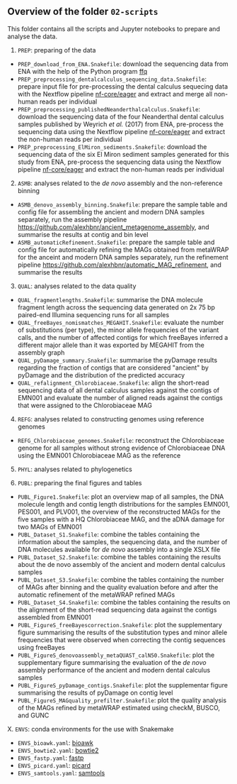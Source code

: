 ## Overview of the folder `02-scripts`

This folder contains all the scripts and Jupyter notebooks to prepare and analyse the data.

1. `PREP`: preparing of the data

  - `PREP_download_from_ENA.Snakefile`: download the sequencing data from ENA with the help of the
    Python program [ffq](https://github.com/pachterlab/ffq)
  - `PREP_preprocessing_dentalcalculus_sequencing_data.Snakefile`: prepare input file for
    pre-processing the dental calculus sequecing data with the Nextflow pipeline
    [nf-core/eager](https://nf-co.re/eager) and extract and merge all non-human reads per individual
  - `PREP_preprocessing_publishedNeanderthalcalculus.Snakefile`: download the sequencing data of the
    four Neanderthal dental calculus samples published by Weyrich *et al.* (2017) from ENA,
    pre-process the sequencing data using the Nextflow pipeline
    [nf-core/eager](https://nf-co.re/eager) and extract the non-human reads per individual
  - `PREP_preprocessing_ElMiron_sediments.Snakefile`: download the sequencing data of the six El
    Miron sediment samples generated for this study from ENA, pre-process the sequencing data using
    the Nextflow pipeline [nf-core/eager](https://nf-co.re/eager) and extract the non-human reads
    per individual

2. `ASMB`: analyses related to the *de novo* assembly and the non-reference binning

  - `ASMB_denovo_assembly_binning.Snakefile`: prepare the sample table and config file for
    assembling the ancient and modern DNA samples separately, run the assembly pipeline
    https://github.com/alexhbnr/ancient_metagenome_assembly, and summarise the results at contig and
    bin level
  - `ASMB_automaticRefinement.Snakefile`: prepare the sample table and config file for automatically
    refining the MAGs obtained from metaWRAP for the anceint and modern DNA samples separately, run
    the refinement pipeline https://github.com/alexhbnr/automatic_MAG_refinement, and summarise the
    results

3. `QUAL`: analyses related to the data quality

  - `QUAL_fragmentlengths.Snakefile`: summarise the DNA molecule fragment length across the
    sequencing data generated on 2x 75 bp paired-end Illumina sequencing runs for all samples
  - `QUAL_freeBayes_nomismatches_MEGAHIT.Snakefile`: evaluate the number of substitutions (per
    type), the minor allele frequencies of the variant calls, and the number of affected contigs for
    which freeBayes inferred a different major allele than it was exported by MEGAHIT from the
    assembly graph
  - `QUAL_pyDamage_summary.Snakefile`: summarise the pyDamage results regarding the fraction of
    contigs that are considered "ancient" by pyDamage and the distribution of the predicted accuracy
  - `QUAL_refalignment_Chlorobiaceae.Snakefile`: align the short-read sequencing data of all dental
    calculus samples against the contigs of EMN001 and evaluate the number of aligned reads against
    the contigs that were assigned to the Chlorobiaceae MAG

4. `REFG`: analyses related to constructing genomes using reference genomes

  - `REFG_Chlorobiaceae_genomes.Snakefile`: reconstruct the Chlorobiaceae genome for all samples
    without strong evidence of Chlorobiaceae DNA using the EMN001 Chlorobiaceae MAG as the reference

5. `PHYL`: analyses related to phylogenetics

6. `PUBL`: preparing the final figures and tables

  - `PUBL_Figure1.Snakefile`: plot an overview map of all samples, the DNA molecule length
    and contig length distributions for the samples EMN001, PES001, and PLV001, the overview of the
    reconstructed MAGs for the five samples with a HQ Chlorobiaceae MAG, and the aDNA damage for two
    MAGs of EMN001
  - `PUBL_Dataset_S1.Snakefile`: combine the tables containing the information about the samples,
    the sequencing data, and the number of DNA molecules available for *de novo* assembly into a
    single XSLX file
  - `PUBL_Dataset_S2.Snakefile`: combine the tables containing the results about the de novo
    assembly of the ancient and modern dental calculus samples
  - `PUBL_Dataset_S3.Snakefile`: combine the tables containing the number of MAGs after binning and
    the quality evaluation before and after the automatic refinement of the metaWRAP refined MAGs
  - `PUBL_Dataset_S4.Snakefile`: combine the tables containing the results on the alignment of the
    short-read sequencing data against the contigs assembled from EMN001
  - `PUBL_FigureS_freeBayescorrection.Snakefile`: plot the supplementary figure summarising the
    results of the substitution types and minor allele frequencies that were observed when
    correcting the contig sequences using freeBayes
  - `PUBL_FigureS_denovoassembly_metaQUAST_calN50.Snakefile`: plot the supplementary figure
    summarising the evaluation of the *de novo* assembly performance of the ancient and modern
    dental calculus samples
  - `PUBL_FigureS_pyDamage_contigs.Snakefile`: plot the supplementar figure summarising the results
    of pyDamage on contig level
  - `PUBL_FigureS_MAGquality_prefilter.Snakefile`: plot the quality analysis of the MAGs refined by
    metaWRAP estimated using checkM, BUSCO, and GUNC

X. `ENVS`: conda environments for the use with Snakemake

  - `ENVS_bioawk.yaml`: [bioawk](https://github.com/lh3/bioawk)
  - `ENVS_bowtie2.yaml`: [bowtie2](https://github.com/BenLangmead/bowtie2)
  - `ENVS_fastp.yaml`: [fastp](https://github.com/OpenGene/fastp)
  - `ENVS_picard.yaml`: [picard](https://broadinstitute.github.io/picard)
  - `ENVS_samtools.yaml`: [samtools](https://github.com/samtools/samtools)
